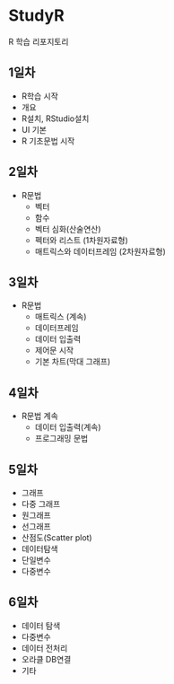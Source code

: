# StudyR
R 학습 리포지토리

## 1일차
 - R학습 시작
  - 개요
  - R설치, RStudio설치
  - UI 기본
  - R 기초문법 시작

## 2일차
  - R문법
    - 벡터
    - 함수
    - 벡터 심화(산술연산)
    - 펙터와 리스트 (1차원자료형)
    - 매트릭스와 데이터프레임 (2차원자료형)
    
## 3일차
 - R문법
   - 매트릭스 (계속)
   - 데이터프레임
   - 데이터 입출력
   - 제어문 시작
   - 기본 차트(막대 그래프)
   
## 4일차
 - R문법 계속
   - 데이터 입출력(계속)
   - 프로그래밍 문법
   
## 5일차
 - 그래프
  - 다중 그래프
  - 원그래프
  - 선그래프
  - 산점도(Scatter plot)
 - 데이터탐색
  - 단일변수
  - 다중변수
  
## 6일차
 - 데이터 탐색
  - 다중변수
 - 데이터 전처리
 - 오라클 DB연결
 - 기타
  
